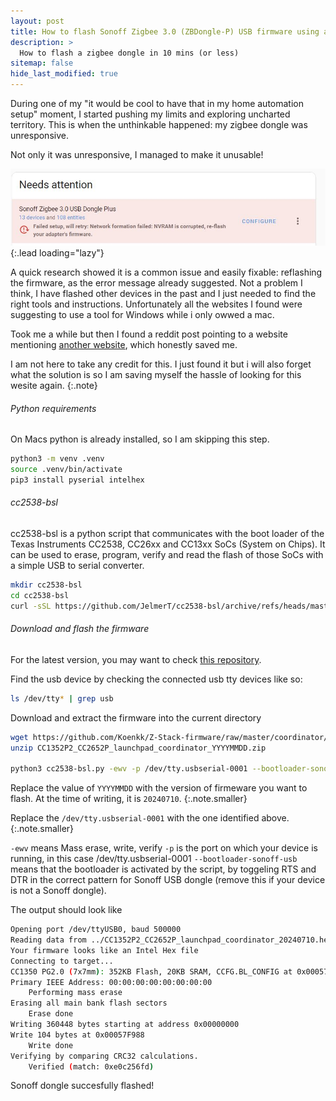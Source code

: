 ```yaml
---
layout: post
title: How to flash Sonoff Zigbee 3.0 (ZBDongle-P) USB firmware using a Mac
description: >
  How to flash a zigbee dongle in 10 mins (or less)
sitemap: false
hide_last_modified: true
---
```


During one of my "it would be cool to have that in my home automation setup" moment, I started pushing my limits and exploring uncharted territory.
This is when the unthinkable happened: my zigbee dongle was unresponsive.

Not only it was unresponsive, I managed to make it unusable!

![Screenshot](/assets/img/blog/zigbee/nvram_corrupted.png){:.lead loading="lazy"}

A quick research showed it is a common issue and easily fixable: reflashing the firmware, as the error message already suggested.
Not a problem I think, I have flashed other devices in the past and I just needed to find the right tools and instructions. Unfortunately all the websites I found were suggesting to use a tool for Windows while i only owwed a mac.

Took me a while but then I found a reddit post pointing to a website mentioning [another website](https://vandalen.dev/post/how-to-update-sonoff-zigbee-3-0-zbdongle-p-usb-firmware-using-a-mac/), which honestly saved me.

I am not here to take any credit for this. I just found it but i will also forget what the solution is so I am saving myself the hassle of looking for this wesite again.
{:.note}

###### Python requirements
On Macs python is already installed, so I am skipping this step.

~~~bash
python3 -m venv .venv
source .venv/bin/activate
pip3 install pyserial intelhex
~~~

###### cc2538-bsl
cc2538-bsl is a python script that communicates with the boot loader of the Texas Instruments CC2538, CC26xx and CC13xx SoCs (System on Chips). It can be used to erase, program, verify and read the flash of those SoCs with a simple USB to serial converter.

~~~bash
mkdir cc2538-bsl
cd cc2538-bsl
curl -sSL https://github.com/JelmerT/cc2538-bsl/archive/refs/heads/master.tar.gz | tar xz --strip 1
~~~

###### Download and flash the firmware
For the latest version, you may want to check [this repository](https://github.com/Koenkk/Z-Stack-firmware/tree/master/coordinator/Z-Stack_3.x.0/bin).

Find the usb device by checking the connected usb tty devices like so:

~~~bash
ls /dev/tty* | grep usb
~~~

Download and extract the firmware into the current directory

~~~bash
wget https://github.com/Koenkk/Z-Stack-firmware/raw/master/coordinator/Z-Stack_3.x.0/bin/CC1352P2_CC2652P_launchpad_coordinator_YYYYMMDD.zip
unzip CC1352P2_CC2652P_launchpad_coordinator_YYYYMMDD.zip

python3 cc2538-bsl.py -ewv -p /dev/tty.usbserial-0001 --bootloader-sonoff-usb ./CC1352P2_CC2652P_launchpad_coordinator_YYYYMMDD.hex
~~~

Replace the value of `YYYYMMDD` with the version of firmeware you want to flash. At the time of writing, it is `20240710`.
{:.note.smaller}

Replace the `/dev/tty.usbserial-0001` with the one identified above.
{:.note.smaller}

`-ewv` means Mass erase, write, verify
`-p` is the port on which your device is running, in this case /dev/tty.usbserial-0001
`--bootloader-sonoff-usb` means that the bootloader is activated by the script, by toggeling RTS and DTR in the correct pattern for Sonoff USB dongle (remove this if your device is not a Sonoff dongle).

The output should look like

~~~bash
Opening port /dev/ttyUSB0, baud 500000
Reading data from ../CC1352P2_CC2652P_launchpad_coordinator_20240710.hex
Your firmware looks like an Intel Hex file
Connecting to target...
CC1350 PG2.0 (7x7mm): 352KB Flash, 20KB SRAM, CCFG.BL_CONFIG at 0x00057FD8
Primary IEEE Address: 00:00:00:00:00:00:00:00
    Performing mass erase
Erasing all main bank flash sectors
    Erase done
Writing 360448 bytes starting at address 0x00000000
Write 104 bytes at 0x00057F988
    Write done
Verifying by comparing CRC32 calculations.
    Verified (match: 0xe0c256fd)
~~~

Sonoff dongle succesfully flashed!